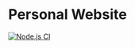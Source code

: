 # Personal Website

[![Node.js CI](https://github.com/calvertjadon/Personal-Website/actions/workflows/node.js.yml/badge.svg?branch=main)](https://github.com/calvertjadon/Personal-Website/actions/workflows/node.js.yml)
